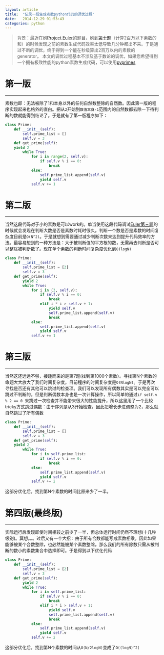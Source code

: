 ```yaml
---
layout: article
title:  "记录一段生成素数python代码的调优过程"
date:   2014-12-29 01:53:43
categories: python
---
```


>背景：最近在刷[Project Euler](https://projecteuler.net)的题目，刷到[第十题](https://projecteuler.net/problem=10)（计算2百万以下素数的和）的时候发现之前的素数生成代码效率太低导致几分钟都出不来。于是通过不断的调优，终于得到一个能在秒级算出2百万以内的素数的generator。
本文的调优过程基本不涉及基于数论的调优，如果您希望得到一个拥有极致性能的python素数生成代码，可以使用[pyprimes](https://pypi.python.org/pypi/pyprimes)


# 第一版
---

素数也即：无法被除了1和本身以外的任何自然数整除的自然数。因此第一版的程序实现起来也格外的直白。把从`2`开始到`数值本身-1`范围内的自然数都去除一下待判断的数就能得到结论了。于是就有了第一版程序如下：

~~~ python
class Prime:
    def __init__(self):
        self.prime_list = []
        self.v = 3
    def get_prime(self):
	yield 2
        while True:
            for i in range(2, self.v):
                if self.v % i == 0:
                    break
            else:
                self.prime_list.append(self.v)
                yield self.v
            self.v += 1
~~~

# 第二版
---

当然这段代码对于小的素数是可以work的。单当使用这段代码调试[Euler第三题](https://projecteuler.net/problem=10)的时候就会发现在判断大数是否是素数时耗时很久。判断一个数是否是素数的时间复杂度目前是`O(N^2)`。于是就想到需要通过减少判断次数来达到提升代码效率的方法。最容易想到的一种方法是：大于被判断值的平方根的数，无需再去判断是否可以整除被判断数了。现在单个素数的判断时间复杂度优化到`O(logN)`

					
~~~ python
class Prime:
    def __init__(self):
        self.prime_list = [2]
        self.v = 3
    def get_prime(self):
        yield 2
        while True:
            for i in (3, self.v):
                if self.v % i == 0:
                    break
                elif i * i > self.v + 1:
                    yield self.v
                    self.prime_list.append(self.v)
                    break
            else:
                self.prime_list.append(self.v)
                yield self.v
            self.v += 1
~~~


# 第三版
---

当然这还远远不够，接踵而来的是第7题(找到第1000个素数）。寻找第N个素数的命题大大放大了我们时间复杂度。目前程序的时间复杂度是`O(NlogN)`。于是再次寻找是否还有其他可以跳过的检查项。我们可以发现所有偶数其实是可以完全可以跳过不判断的。但是判断偶数本身也是一次计算操作，所以简单的通过`if self.v % 2 == 0 `来跳过一次检查并不能带来很大的性能提升，所以这里用了一个比较tricky方式跳过偶数：由于序列是从3开始检查，因此把增长步进调整为2，那么就自然跳过了所有偶数

~~~ python
class Prime:
    def __init__(self):
        self.prime_list = []
        self.v = 3
    def get_prime(self):
	yield 2
        while True:
            for i in self.prime_list:
                if self.v % i == 0:
                    break
            else:
                self.prime_list.append(self.v)
                yield self.v
            self.v += 2
~~~
这部分优化后，找到第N个素数的时间比原来少了一半。


# 第四版(最终版)
---

实际运行后发现即使时间相较之前少了一半，但总体运行时间仍然不理想(十几秒级别)。冥想。。。过后又有一个大招：由于所有合数都能写成素数相乘，因此如果能够被某个合数整除，也必然能被某个素数整除。那么我们的所有除数只需从被判断的数小的素数集合中选择即可。于是得到以下优化代码

~~~ python
class Prime:
    def __init__(self):
        self.prime_list = [2]
        self.v = 3
    def get_prime(self):
        yield 2
        while True:
            for i in self.prime_list:
                if self.v % i == 0:
                    break
                elif i * i > self.v + 1:
                    yield self.v
                    self.prime_list.append(self.v)
                    break
            else:
                self.prime_list.append(self.v)
                yield self.v
            self.v += 2
~~~
这部分优化后，找到第N个素数的时间从`O(N/2logN)`变成了`O((logN)^2)`


